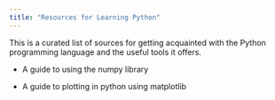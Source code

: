 ```yaml
---
title: "Resources for Learning Python"
---
```


This is a curated list of sources for getting acquainted with the Python programming language and the useful tools it offers.

* <a href="https://numpy.org/doc/stable/user/" style="text-decoration:none">A guide to using the numpy library</a>
<!-- [A guide to using the numpy library](https://numpy.org/doc/stable/user/) -->
* <a href="https://matplotlib.org/stable/tutorials/introductory/pyplot.html" style="text-decoration:none">A guide to plotting in python using matplotlib</a>
<!-- * [A guide to plotting in python using matplotlib](https://matplotlib.org/stable/tutorials/introductory/pyplot.html) -->
